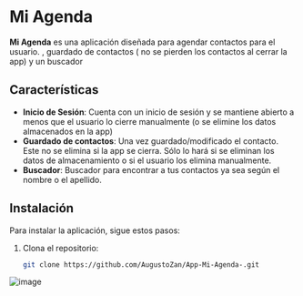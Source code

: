 # Mi Agenda

**Mi Agenda** es una aplicación diseñada para agendar contactos para el usuario. , guardado de contactos ( no se pierden los contactos al cerrar la app) y un buscador

## Características

- **Inicio de Sesión**: Cuenta con un inicio de sesión y se mantiene abierto a menos que el usuario lo cierre manualmente (o se elimine los datos almacenados en la app)
- **Guardado de contactos**: Una vez guardado/modificado el contacto. Este no se elimina si la app se cierra. Sólo lo hará si se eliminan los datos de almacenamiento o si el usuario los elimina manualmente.
- **Buscador**: Buscador para encontrar a tus contactos ya sea según el nombre o el apellido.

## Instalación

Para instalar la aplicación, sigue estos pasos:

1. Clona el repositorio:
   ```bash
   git clone https://github.com/AugustoZan/App-Mi-Agenda-.git

![image](https://github.com/user-attachments/assets/d7837d9d-cfd8-4a94-91ec-def715598ef9)

